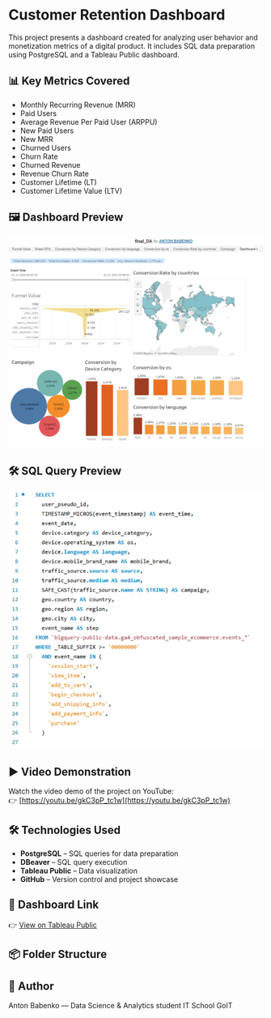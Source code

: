 # Customer Retention Dashboard

This project presents a dashboard created for analyzing user behavior and monetization metrics of a digital product. It includes SQL data preparation using PostgreSQL and a Tableau Public dashboard.

## 📊 Key Metrics Covered

- Monthly Recurring Revenue (MRR)
- Paid Users
- Average Revenue Per Paid User (ARPPU)
- New Paid Users
- New MRR
- Churned Users
- Churn Rate
- Churned Revenue
- Revenue Churn Rate
- Customer Lifetime (LT)
- Customer Lifetime Value (LTV)

## 🖼️ Dashboard Preview

![Dashboard Screenshot](screenshots/dashboard_view.png)

## 🛠 SQL Query Preview

![SQL Query Screenshot](screenshots/sql_query.png)

## ▶️ Video Demonstration

Watch the video demo of the project on YouTube:  
👉 [https://youtu.be/gkC3pP_tc1w](https://youtu.be/gkC3pP_tc1w)

## 🛠 Technologies Used

- **PostgreSQL** – SQL queries for data preparation  
- **DBeaver** – SQL query execution  
- **Tableau Public** – Data visualization  
- **GitHub** – Version control and project showcase

## 🔗 Dashboard Link

👉 [View on Tableau Public]([https://public.tableau.com/app/profile/your_name/viz/your_dashboard_link](https://public.tableau.com/views/final_DA_17525341835200/Dashboard1?:language=en-US&:sid=&:redirect=auth&:display_count=n&:origin=viz_share_link)) 

## 📦 Folder Structure

## 📣 Author

Anton Babenko — Data Science & Analytics student IT School GoIT
